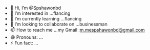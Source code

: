 - 👋 Hi, I’m @Spshawonbd
- 👀 I’m interested in ...flancing 
- 🌱 I’m currently learning ...flancing 
- 💞️ I’m looking to collaborate on ...businessman 
- 📫 How to reach me ...my Gmail :m.mespshawonbd@gmail.com
- 😄 Pronouns: ...
- ⚡ Fun fact: ...

<!---
Spshawonbd/Spshawonbd is a ✨ special ✨ repository because its `README.md` (this file) appears on your GitHub profile.
You can click the Preview link to take a look at your changes.
--->
